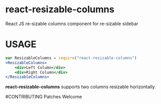 # react-resizable-columns
React JS re-sizable columns component for re-sizable sidebar

# USAGE
```jsx harmony
var ResizableColumns = require("react-resizable-columns")
<ResizableColumns>
    <div>Left Column</div>
    <div>Right Column</div>
</ResizableColumns>
``` 

**react-resizable-columns** supports two columns resizable horizontally.

#CONTRIBUTING
Patches Welcome